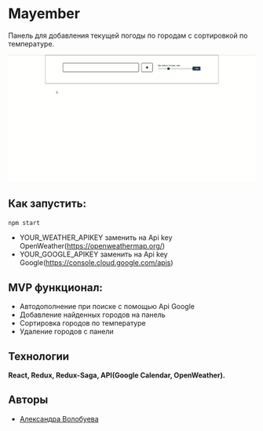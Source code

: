 # Mayember

Панель для добавления текущей погоды по городам с сортировкой по температуре.

![](mayember.gif)

## Как запустить:
``npm start``


- YOUR_WEATHER_APIKEY заменить на Api key OpenWeather(https://openweathermap.org/)
- YOUR_GOOGLE_APIKEY заменить на  Api key Google(https://console.cloud.google.com/apis)

## MVP функционал:

- Автодополнение при поиске с помощью Api Google
- Добавление найденных городов на панель
- Сортировка городов по температуре
- Удаление городов с панели


## Технологии

**React, Redux, Redux-Saga, API(Google Calendar, OpenWeather).**

## Авторы

- [Александра Волобуева](https://github.com/RabbitWithoutaHat/)
